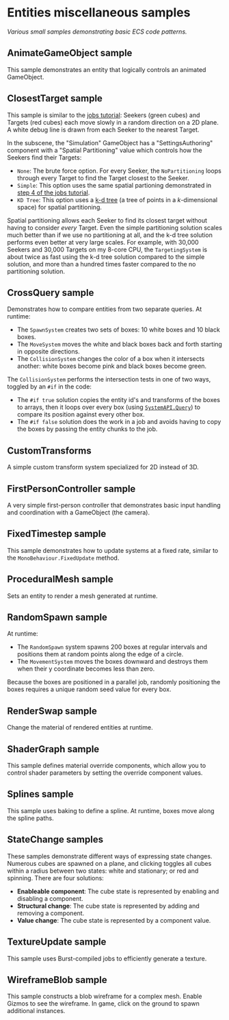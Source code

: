 # Entities miscellaneous samples

*Various small samples demonstrating basic ECS code patterns.*

## AnimateGameObject sample

This sample demonstrates an entity that logically controls an animated GameObject.

## ClosestTarget sample

This sample is similar to the [jobs tutorial](../Tutorials/Jobs/README.md): Seekers (green cubes) and Targets (red cubes) each move slowly in a random direction on a 2D plane. A white debug line is drawn from each Seeker to the nearest Target.

In the subscene, the "Simulation" GameObject has a "SettingsAuthoring" component with a "Spatial Partitioning" value which controls how the Seekers find their Targets:

- `None`: The brute force option. For every Seeker, the `NoPartitioning` loops through every Target to find the Target closest to the Seeker.
- `Simple`: This option uses the same spatial partioning demonstrated in [step 4 of the jobs tutorial](../Tutorials/Jobs/README.md#step-4---solution-with-a-parallel-job-and-a-marter-algorithm).
- `KD Tree`: This option uses a [k-d tree](https://en.wikipedia.org/wiki/K-d_tree) (a tree of points in a *k*-dimensional space) for spatial partitioning.

Spatial partitioning allows each Seeker to find its closest target without having to consider *every* Target. Even the simple partitioning solution scales much better than if we use no partitioning at all, and the k-d tree solution performs even better at very large scales. For example, with 30,000 Seekers and 30,000 Targets on my 8-core CPU, the `TargetingSystem` is about twice as fast using the k-d tree solution compared to the simple solution, and more than a hundred times faster compared to the no partitioning solution.


## CrossQuery sample

Demonstrates how to compare entities from two separate queries. At runtime:

- The `SpawnSystem` creates two sets of boxes: 10 white boxes and 10 black boxes.
- The `MoveSystem` moves the white and black boxes back and forth starting in opposite directions.
- The `CollisionSystem` changes the color of a box when it intersects another: white boxes become pink and black boxes become green.

The `CollisionSystem` performs the intersection tests in one of two ways, toggled by an `#if` in the code:

- The `#if true` solution copies the entity id's and transforms of the boxes to arrays, then it loops over every box (using [`SystemAPI.Query`]()) to compare its position against every other box.
- The `#if false` solution does the work in a job and avoids having to copy the boxes by passing the entity chunks to the job.

## CustomTransforms

A simple custom transform system specialized for 2D instead of 3D.

## FirstPersonController sample

A very simple first-person controller that demonstrates basic input handling and coordination with a GameObject (the camera).

## FixedTimestep sample

This sample demonstrates how to update systems at a fixed rate, similar to the `MonoBehaviour.FixedUpdate` method.

## ProceduralMesh sample

Sets an entity to render a mesh generated at runtime.

## RandomSpawn sample

At runtime:

- The `RandomSpawn` system spawns 200 boxes at regular intervals and positions them at random points along the edge of a circle.
- The `MovementSystem` moves the boxes downward and destroys them when their y coordinate becomes less than zero.

Because the boxes are positioned in a parallel job, randomly positioning the boxes requires a unique random seed value for every box.

## RenderSwap sample

Change the material of rendered entities at runtime.

## ShaderGraph sample

This sample defines material override components, which allow you to control shader parameters by setting the override component values.

## Splines sample

This sample uses baking to define a spline. At runtime, boxes move along the spline paths. 

## StateChange samples

These samples demonstrate different ways of expressing state changes. Numerous cubes are spawned on a plane, and clicking toggles all cubes within a radius between two states: white and stationary; or red and spinning. There are four solutions:

- **Enableable component**: The cube state is represented by enabling and disabling a component.
- **Structural change**: The cube state is represented by adding and removing a component.
- **Value change**: The cube state is represented by a component value.

## TextureUpdate sample

This sample uses Burst-compiled jobs to efficiently generate a texture.

## WireframeBlob sample

This sample constructs a blob wireframe for a complex mesh. Enable Gizmos to see the wireframe. In game, click on the ground to spawn additional instances.
